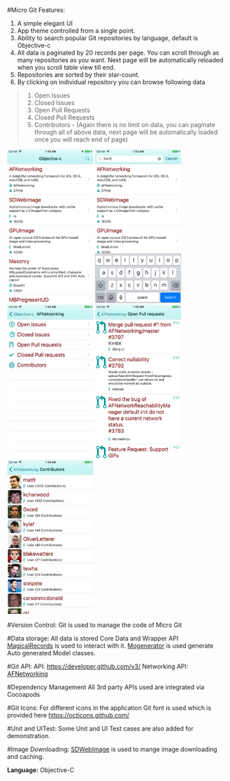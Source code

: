 #Micro Git Features:

 1. A simple elegant UI
 2. App theme controlled from a single point.
 3. Ability to search popular Git repositories by language, default is
    Objective-c
 4. All data is paginated by 20 records per page. You can scroll through
    as many repositories as you want. Next page will be automatically
    reloaded when you scroll table view till end.
 5. Repositories are sorted by their star-count.
 6. By clicking on individual repository you can browse following data
>  1. Open Issues
>  2. Closed Issues
>  3. Open Pull Requests
>  4. Closed Pull Requests
>  5. Contributors - (Again there is no limit on data, you can paginate
>      through all of above data, next page will be automatically loaded
>      once you will reach end of page)


<img src="https://github.com/nabeelarif/MicroGit/blob/master/Screenshots/1-MicroGitHomePage.png" alt="MicroGit's Home Page" width="200" height="357">
<img src="https://github.com/nabeelarif/MicroGit/blob/master/Screenshots/2-MicroGitSearchPage.png" alt="MicroGit's Search page" width="200" height="357">
<img src="https://github.com/nabeelarif/MicroGit/blob/master/Screenshots/3-MicroGitExploreRepo.png" alt="MicroGit's See details of repo" width="200" height="357">
<img src="https://github.com/nabeelarif/MicroGit/blob/master/Screenshots/4-MicroGitOpenpullRequests.png" alt="MicroGit's Open Pull Requests Page" width="200" height="357">
<img src="https://github.com/nabeelarif/MicroGit/blob/master/Screenshots/5-MicroGitContributers.png" alt="MicroGit's Contributors of Repo Page" width="200" height="357">


#Version Control:
Git is used to manage the code of Micro Git

#Data storage:
All data is stored Core Data and Wrapper API [MagicalRecords](https://github.com/magicalpanda/MagicalRecord) is used to interact with it.
[Mogenerator](https://github.com/rentzsch/mogenerator) is used generate Auto generated Model classes.

#Git API:
API: https://developer.github.com/v3/
Networking API: [AFNetworking](https://github.com/AFNetworking/AFNetworking)

#Dependency Management
All 3rd party APIs used are integrated via Cocoapods

#Git Icons:
For different icons in the application Git font is used which is provided here https://octicons.github.com/

#Unit and UITest:
Some Unit and UI Test cases are also added for demonstration.

#Image Downloading:
[SDWebImage](https://github.com/rs/SDWebImage) is used to mange image downloading and caching.

**Language:** Objective-C